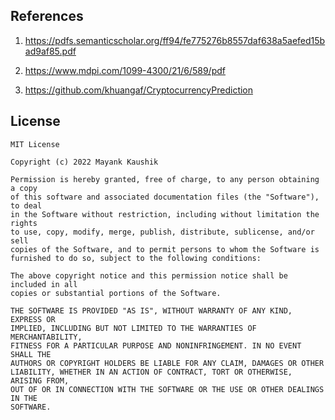 ## References

1. https://pdfs.semanticscholar.org/ff94/fe775276b8557daf638a5aefed15bad9af85.pdf

2. https://www.mdpi.com/1099-4300/21/6/589/pdf

3. https://github.com/khuangaf/CryptocurrencyPrediction


## License

```
MIT License

Copyright (c) 2022 Mayank Kaushik

Permission is hereby granted, free of charge, to any person obtaining a copy
of this software and associated documentation files (the "Software"), to deal
in the Software without restriction, including without limitation the rights
to use, copy, modify, merge, publish, distribute, sublicense, and/or sell
copies of the Software, and to permit persons to whom the Software is
furnished to do so, subject to the following conditions:

The above copyright notice and this permission notice shall be included in all
copies or substantial portions of the Software.

THE SOFTWARE IS PROVIDED "AS IS", WITHOUT WARRANTY OF ANY KIND, EXPRESS OR
IMPLIED, INCLUDING BUT NOT LIMITED TO THE WARRANTIES OF MERCHANTABILITY,
FITNESS FOR A PARTICULAR PURPOSE AND NONINFRINGEMENT. IN NO EVENT SHALL THE
AUTHORS OR COPYRIGHT HOLDERS BE LIABLE FOR ANY CLAIM, DAMAGES OR OTHER
LIABILITY, WHETHER IN AN ACTION OF CONTRACT, TORT OR OTHERWISE, ARISING FROM,
OUT OF OR IN CONNECTION WITH THE SOFTWARE OR THE USE OR OTHER DEALINGS IN THE
SOFTWARE.